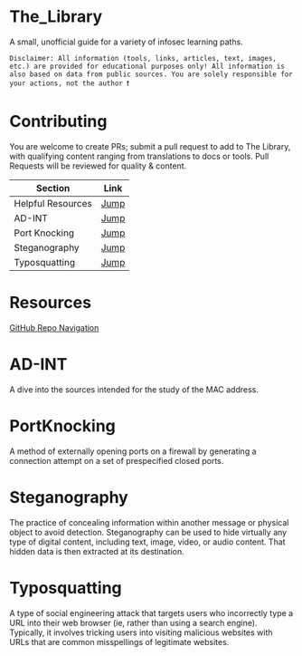 # The_Library

A small, unofficial guide for a variety of infosec learning paths. 

    Disclaimer: All information (tools, links, articles, text, images, etc.) are provided for educational purposes only! All information is also based on data from public sources. You are solely responsible for your actions, not the author ❗️


# Contributing

You are welcome to create PRs; submit a pull request to add to The Library, with qualifying content ranging from translations to docs or tools. 
Pull Requests will be reviewed for quality & content. 



| Section                                   | Link                                                                                                   |
|-------------------------------------------|--------------------------------------------------------------------------------------------------------|
| Helpful Resources                         | [Jump](https://github.com/GNYniamh/Resources)                                                          |
| AD-INT                                    | [Jump](https://github.com/GNYniamh/The_Library#AD-INT)                                                 |
| Port Knocking                             | [Jump](https://github.com/GNYniamh/The_Library#PortKnocking)                                           |
| Steganography                             | [Jump](https://github.com/GNYniamh/The_Library#Steganography)                                          |
| Typosquatting                             | [Jump](https://github.com/GNYniamh/The_Library#Typosquatting)                                          |




# Resources 

[GitHub Repo Navigation](https://docs.github.com/en/get-started/accessibility/keyboard-shortcuts)






# AD-INT

A dive into the sources intended for the study of the MAC address.




# PortKnocking

A method of externally opening ports on a firewall by generating a connection attempt on a set of prespecified closed ports.






# Steganography

The practice of concealing information within another message or physical object to avoid detection. 
Steganography can be used to hide virtually any type of digital content, including text, image, video, or audio content. 
That hidden data is then extracted at its destination.






# Typosquatting 

A type of social engineering attack that targets users who incorrectly type a URL into their web browser (ie, rather than using a search engine). 
Typically, it involves tricking users into visiting malicious websites with URLs that are common misspellings of legitimate websites.
